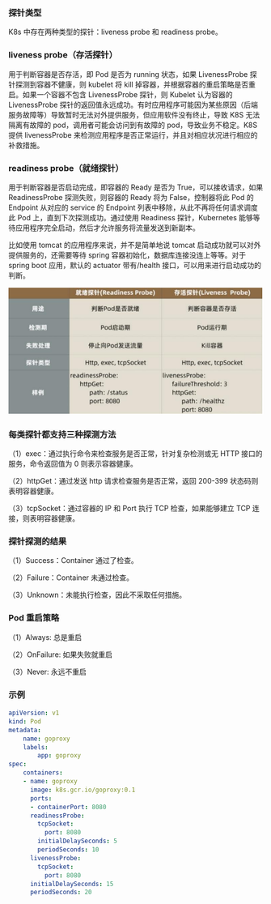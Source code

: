 ### 探针类型

K8s 中存在两种类型的探针：liveness probe 和 readiness probe。

### liveness probe（存活探针）

用于判断容器是否存活，即 Pod 是否为 running 状态，如果 LivenessProbe 探针探测到容器不健康，则 kubelet 将 kill 掉容器，并根据容器的重启策略是否重启。如果一个容器不包含 LivenessProbe 探针，则 Kubelet 认为容器的 LivenessProbe 探针的返回值永远成功。有时应用程序可能因为某些原因（后端服务故障等）导致暂时无法对外提供服务，但应用软件没有终止，导致 K8S 无法隔离有故障的 pod，调用者可能会访问到有故障的 pod，导致业务不稳定。K8S 提供 livenessProbe 来检测应用程序是否正常运行，并且对相应状况进行相应的补救措施。

### readiness probe（就绪探针）

用于判断容器是否启动完成，即容器的 Ready 是否为 True，可以接收请求，如果ReadinessProbe 探测失败，则容器的 Ready 将为 False，控制器将此 Pod 的 Endpoint 从对应的 service 的 Endpoint 列表中移除，从此不再将任何请求调度此 Pod 上，直到下次探测成功。通过使用 Readiness 探针，Kubernetes 能够等待应用程序完全启动，然后才允许服务将流量发送到新副本。

比如使用 tomcat 的应用程序来说，并不是简单地说 tomcat 启动成功就可以对外提供服务的，还需要等待 spring 容器初始化，数据库连接没连上等等。对于 spring boot 应用，默认的 actuator 带有/health 接口，可以用来进行启动成功的判断。

![](images/1.探针.jpg)

### 每类探针都支持三种探测方法

（1）exec：通过执行命令来检查服务是否正常，针对复杂检测或无 HTTP 接口的服务，命令返回值为 0 则表示容器健康。

（2）httpGet：通过发送 http 请求检查服务是否正常，返回 200-399 状态码则表明容器健康。

（3）tcpSocket：通过容器的 IP 和 Port 执行 TCP 检查，如果能够建立 TCP 连接，则表明容器健康。

### 探针探测的结果

（1）Success：Container 通过了检查。

（2）Failure：Container 未通过检查。

（3）Unknown：未能执行检查，因此不采取任何措施。

### Pod 重启策略

（1）Always: 总是重启

（2）OnFailure: 如果失败就重启

（3）Never: 永远不重启

### 示例

```yaml
apiVersion: v1
kind: Pod
metadata:
	name: goproxy
	labels:
		app: goproxy
spec:
	containers:
	- name: goproxy
	  image: k8s.gcr.io/goproxy:0.1
	  ports:
	  - containerPort: 8080
	  readinessProbe:
		tcpSocket:
		  port: 8080
		initialDelaySeconds: 5
		periodSeconds: 10
	  livenessProbe:
		tcpSocket:
		  port: 8080
	  initialDelaySeconds: 15
	  periodSeconds: 20
```









